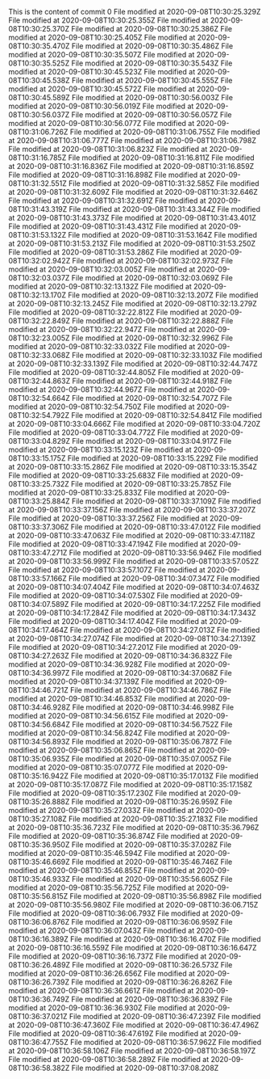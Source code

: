 This is the content of commit 0
File modified at 2020-09-08T10:30:25.329Z
File modified at 2020-09-08T10:30:25.355Z
File modified at 2020-09-08T10:30:25.370Z
File modified at 2020-09-08T10:30:25.386Z
File modified at 2020-09-08T10:30:25.405Z
File modified at 2020-09-08T10:30:35.470Z
File modified at 2020-09-08T10:30:35.486Z
File modified at 2020-09-08T10:30:35.507Z
File modified at 2020-09-08T10:30:35.525Z
File modified at 2020-09-08T10:30:35.543Z
File modified at 2020-09-08T10:30:45.523Z
File modified at 2020-09-08T10:30:45.538Z
File modified at 2020-09-08T10:30:45.555Z
File modified at 2020-09-08T10:30:45.572Z
File modified at 2020-09-08T10:30:45.589Z
File modified at 2020-09-08T10:30:56.003Z
File modified at 2020-09-08T10:30:56.019Z
File modified at 2020-09-08T10:30:56.037Z
File modified at 2020-09-08T10:30:56.057Z
File modified at 2020-09-08T10:30:56.077Z
File modified at 2020-09-08T10:31:06.726Z
File modified at 2020-09-08T10:31:06.755Z
File modified at 2020-09-08T10:31:06.777Z
File modified at 2020-09-08T10:31:06.798Z
File modified at 2020-09-08T10:31:06.823Z
File modified at 2020-09-08T10:31:16.785Z
File modified at 2020-09-08T10:31:16.811Z
File modified at 2020-09-08T10:31:16.836Z
File modified at 2020-09-08T10:31:16.859Z
File modified at 2020-09-08T10:31:16.898Z
File modified at 2020-09-08T10:31:32.551Z
File modified at 2020-09-08T10:31:32.585Z
File modified at 2020-09-08T10:31:32.609Z
File modified at 2020-09-08T10:31:32.646Z
File modified at 2020-09-08T10:31:32.691Z
File modified at 2020-09-08T10:31:43.319Z
File modified at 2020-09-08T10:31:43.344Z
File modified at 2020-09-08T10:31:43.373Z
File modified at 2020-09-08T10:31:43.401Z
File modified at 2020-09-08T10:31:43.431Z
File modified at 2020-09-08T10:31:53.132Z
File modified at 2020-09-08T10:31:53.164Z
File modified at 2020-09-08T10:31:53.213Z
File modified at 2020-09-08T10:31:53.250Z
File modified at 2020-09-08T10:31:53.286Z
File modified at 2020-09-08T10:32:02.942Z
File modified at 2020-09-08T10:32:02.973Z
File modified at 2020-09-08T10:32:03.005Z
File modified at 2020-09-08T10:32:03.037Z
File modified at 2020-09-08T10:32:03.069Z
File modified at 2020-09-08T10:32:13.132Z
File modified at 2020-09-08T10:32:13.170Z
File modified at 2020-09-08T10:32:13.207Z
File modified at 2020-09-08T10:32:13.245Z
File modified at 2020-09-08T10:32:13.279Z
File modified at 2020-09-08T10:32:22.812Z
File modified at 2020-09-08T10:32:22.849Z
File modified at 2020-09-08T10:32:22.888Z
File modified at 2020-09-08T10:32:22.947Z
File modified at 2020-09-08T10:32:23.005Z
File modified at 2020-09-08T10:32:32.996Z
File modified at 2020-09-08T10:32:33.032Z
File modified at 2020-09-08T10:32:33.068Z
File modified at 2020-09-08T10:32:33.103Z
File modified at 2020-09-08T10:32:33.139Z
File modified at 2020-09-08T10:32:44.747Z
File modified at 2020-09-08T10:32:44.805Z
File modified at 2020-09-08T10:32:44.863Z
File modified at 2020-09-08T10:32:44.918Z
File modified at 2020-09-08T10:32:44.967Z
File modified at 2020-09-08T10:32:54.664Z
File modified at 2020-09-08T10:32:54.707Z
File modified at 2020-09-08T10:32:54.750Z
File modified at 2020-09-08T10:32:54.792Z
File modified at 2020-09-08T10:32:54.841Z
File modified at 2020-09-08T10:33:04.666Z
File modified at 2020-09-08T10:33:04.720Z
File modified at 2020-09-08T10:33:04.772Z
File modified at 2020-09-08T10:33:04.829Z
File modified at 2020-09-08T10:33:04.917Z
File modified at 2020-09-08T10:33:15.123Z
File modified at 2020-09-08T10:33:15.175Z
File modified at 2020-09-08T10:33:15.229Z
File modified at 2020-09-08T10:33:15.286Z
File modified at 2020-09-08T10:33:15.354Z
File modified at 2020-09-08T10:33:25.683Z
File modified at 2020-09-08T10:33:25.732Z
File modified at 2020-09-08T10:33:25.785Z
File modified at 2020-09-08T10:33:25.833Z
File modified at 2020-09-08T10:33:25.884Z
File modified at 2020-09-08T10:33:37.109Z
File modified at 2020-09-08T10:33:37.156Z
File modified at 2020-09-08T10:33:37.207Z
File modified at 2020-09-08T10:33:37.256Z
File modified at 2020-09-08T10:33:37.306Z
File modified at 2020-09-08T10:33:47.012Z
File modified at 2020-09-08T10:33:47.063Z
File modified at 2020-09-08T10:33:47.118Z
File modified at 2020-09-08T10:33:47.194Z
File modified at 2020-09-08T10:33:47.271Z
File modified at 2020-09-08T10:33:56.946Z
File modified at 2020-09-08T10:33:56.999Z
File modified at 2020-09-08T10:33:57.052Z
File modified at 2020-09-08T10:33:57.107Z
File modified at 2020-09-08T10:33:57.166Z
File modified at 2020-09-08T10:34:07.347Z
File modified at 2020-09-08T10:34:07.404Z
File modified at 2020-09-08T10:34:07.463Z
File modified at 2020-09-08T10:34:07.530Z
File modified at 2020-09-08T10:34:07.589Z
File modified at 2020-09-08T10:34:17.225Z
File modified at 2020-09-08T10:34:17.284Z
File modified at 2020-09-08T10:34:17.343Z
File modified at 2020-09-08T10:34:17.404Z
File modified at 2020-09-08T10:34:17.464Z
File modified at 2020-09-08T10:34:27.013Z
File modified at 2020-09-08T10:34:27.074Z
File modified at 2020-09-08T10:34:27.139Z
File modified at 2020-09-08T10:34:27.201Z
File modified at 2020-09-08T10:34:27.263Z
File modified at 2020-09-08T10:34:36.832Z
File modified at 2020-09-08T10:34:36.928Z
File modified at 2020-09-08T10:34:36.997Z
File modified at 2020-09-08T10:34:37.068Z
File modified at 2020-09-08T10:34:37.139Z
File modified at 2020-09-08T10:34:46.721Z
File modified at 2020-09-08T10:34:46.786Z
File modified at 2020-09-08T10:34:46.853Z
File modified at 2020-09-08T10:34:46.928Z
File modified at 2020-09-08T10:34:46.998Z
File modified at 2020-09-08T10:34:56.615Z
File modified at 2020-09-08T10:34:56.684Z
File modified at 2020-09-08T10:34:56.752Z
File modified at 2020-09-08T10:34:56.824Z
File modified at 2020-09-08T10:34:56.893Z
File modified at 2020-09-08T10:35:06.787Z
File modified at 2020-09-08T10:35:06.865Z
File modified at 2020-09-08T10:35:06.935Z
File modified at 2020-09-08T10:35:07.005Z
File modified at 2020-09-08T10:35:07.077Z
File modified at 2020-09-08T10:35:16.942Z
File modified at 2020-09-08T10:35:17.013Z
File modified at 2020-09-08T10:35:17.087Z
File modified at 2020-09-08T10:35:17.158Z
File modified at 2020-09-08T10:35:17.230Z
File modified at 2020-09-08T10:35:26.888Z
File modified at 2020-09-08T10:35:26.959Z
File modified at 2020-09-08T10:35:27.033Z
File modified at 2020-09-08T10:35:27.108Z
File modified at 2020-09-08T10:35:27.183Z
File modified at 2020-09-08T10:35:36.723Z
File modified at 2020-09-08T10:35:36.796Z
File modified at 2020-09-08T10:35:36.874Z
File modified at 2020-09-08T10:35:36.950Z
File modified at 2020-09-08T10:35:37.028Z
File modified at 2020-09-08T10:35:46.594Z
File modified at 2020-09-08T10:35:46.669Z
File modified at 2020-09-08T10:35:46.746Z
File modified at 2020-09-08T10:35:46.855Z
File modified at 2020-09-08T10:35:46.933Z
File modified at 2020-09-08T10:35:56.605Z
File modified at 2020-09-08T10:35:56.725Z
File modified at 2020-09-08T10:35:56.815Z
File modified at 2020-09-08T10:35:56.898Z
File modified at 2020-09-08T10:35:56.980Z
File modified at 2020-09-08T10:36:06.715Z
File modified at 2020-09-08T10:36:06.793Z
File modified at 2020-09-08T10:36:06.876Z
File modified at 2020-09-08T10:36:06.959Z
File modified at 2020-09-08T10:36:07.043Z
File modified at 2020-09-08T10:36:16.389Z
File modified at 2020-09-08T10:36:16.470Z
File modified at 2020-09-08T10:36:16.559Z
File modified at 2020-09-08T10:36:16.647Z
File modified at 2020-09-08T10:36:16.737Z
File modified at 2020-09-08T10:36:26.489Z
File modified at 2020-09-08T10:36:26.573Z
File modified at 2020-09-08T10:36:26.656Z
File modified at 2020-09-08T10:36:26.739Z
File modified at 2020-09-08T10:36:26.826Z
File modified at 2020-09-08T10:36:36.661Z
File modified at 2020-09-08T10:36:36.749Z
File modified at 2020-09-08T10:36:36.839Z
File modified at 2020-09-08T10:36:36.930Z
File modified at 2020-09-08T10:36:37.021Z
File modified at 2020-09-08T10:36:47.239Z
File modified at 2020-09-08T10:36:47.360Z
File modified at 2020-09-08T10:36:47.496Z
File modified at 2020-09-08T10:36:47.619Z
File modified at 2020-09-08T10:36:47.755Z
File modified at 2020-09-08T10:36:57.962Z
File modified at 2020-09-08T10:36:58.106Z
File modified at 2020-09-08T10:36:58.197Z
File modified at 2020-09-08T10:36:58.289Z
File modified at 2020-09-08T10:36:58.382Z
File modified at 2020-09-08T10:37:08.208Z